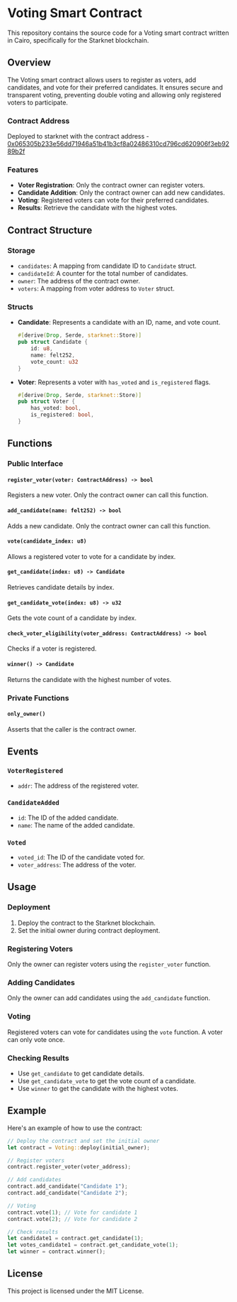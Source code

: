 # Voting Smart Contract

This repository contains the source code for a Voting smart contract written in Cairo, specifically for the Starknet blockchain.

## Overview

The Voting smart contract allows users to register as voters, add candidates, and vote for their preferred candidates. It ensures secure and transparent voting, preventing double voting and allowing only registered voters to participate.

### Contract Address
Deployed to starknet with the contract address - [0x065305b233e56dd71946a51b41b3cf8a02486310cd796cd620906f3eb9289b2f](https://sepolia.starkscan.co/contract/0x065305b233e56dd71946a51b41b3cf8a02486310cd796cd620906f3eb9289b2f)

### Features

- **Voter Registration**: Only the contract owner can register voters.
- **Candidate Addition**: Only the contract owner can add new candidates.
- **Voting**: Registered voters can vote for their preferred candidates.
- **Results**: Retrieve the candidate with the highest votes.

## Contract Structure

### Storage

- `candidates`: A mapping from candidate ID to `Candidate` struct.
- `candidateId`: A counter for the total number of candidates.
- `owner`: The address of the contract owner.
- `voters`: A mapping from voter address to `Voter` struct.

### Structs

- **Candidate**: Represents a candidate with an ID, name, and vote count.
  ```rust
  #[derive(Drop, Serde, starknet::Store)]
  pub struct Candidate {
      id: u8,
      name: felt252,
      vote_count: u32
  }
  ```
- **Voter**: Represents a voter with `has_voted` and `is_registered` flags.
  ```rust
  #[derive(Drop, Serde, starknet::Store)]
  pub struct Voter {
      has_voted: bool,
      is_registered: bool,
  }
  ```

## Functions

### Public Interface

#### `register_voter(voter: ContractAddress) -> bool`
Registers a new voter. Only the contract owner can call this function.

#### `add_candidate(name: felt252) -> bool`
Adds a new candidate. Only the contract owner can call this function.

#### `vote(candidate_index: u8)`
Allows a registered voter to vote for a candidate by index.

#### `get_candidate(index: u8) -> Candidate`
Retrieves candidate details by index.

#### `get_candidate_vote(index: u8) -> u32`
Gets the vote count of a candidate by index.

#### `check_voter_eligibility(voter_address: ContractAddress) -> bool`
Checks if a voter is registered.

#### `winner() -> Candidate`
Returns the candidate with the highest number of votes.

### Private Functions

#### `only_owner()`
Asserts that the caller is the contract owner.

## Events

### `VoterRegistered`

- `addr`: The address of the registered voter.

### `CandidateAdded`

- `id`: The ID of the added candidate.
- `name`: The name of the added candidate.

### `Voted`

- `voted_id`: The ID of the candidate voted for.
- `voter_address`: The address of the voter.

## Usage

### Deployment

1. Deploy the contract to the Starknet blockchain.
2. Set the initial owner during contract deployment.

### Registering Voters

Only the owner can register voters using the `register_voter` function.

### Adding Candidates

Only the owner can add candidates using the `add_candidate` function.

### Voting

Registered voters can vote for candidates using the `vote` function. A voter can only vote once.

### Checking Results

- Use `get_candidate` to get candidate details.
- Use `get_candidate_vote` to get the vote count of a candidate.
- Use `winner` to get the candidate with the highest votes.

## Example

Here's an example of how to use the contract:

```rust
// Deploy the contract and set the initial owner
let contract = Voting::deploy(initial_owner);

// Register voters
contract.register_voter(voter_address);

// Add candidates
contract.add_candidate("Candidate 1");
contract.add_candidate("Candidate 2");

// Voting
contract.vote(1); // Vote for candidate 1
contract.vote(2); // Vote for candidate 2

// Check results
let candidate1 = contract.get_candidate(1);
let votes_candidate1 = contract.get_candidate_vote(1);
let winner = contract.winner();
```

## License

This project is licensed under the MIT License.
